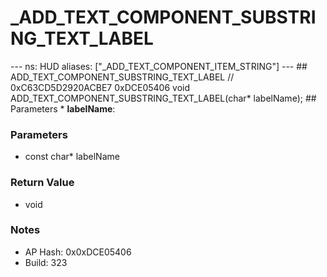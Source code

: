 # _ADD_TEXT_COMPONENT_SUBSTRING_TEXT_LABEL

--- ns: HUD aliases: ["_ADD_TEXT_COMPONENT_ITEM_STRING"] --- ## ADD_TEXT_COMPONENT_SUBSTRING_TEXT_LABEL  // 0xC63CD5D2920ACBE7 0xDCE05406 void ADD_TEXT_COMPONENT_SUBSTRING_TEXT_LABEL(char* labelName);   ## Parameters * **labelName**:

### Parameters
* const char* labelName

### Return Value
* void

### Notes
* AP Hash: 0x0xDCE05406
* Build: 323

